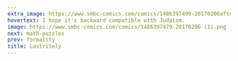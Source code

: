 ```yaml
---
extra_image: https://www.smbc-comics.com/comics/1486397499-20170206after.png
hovertext: I hope it's backward compatible with Judaism.
image: https://www.smbc-comics.com/comics/1486397479-20170206 (1).png
next: math-puzzles
prev: formality
title: Lastritely
---
```


